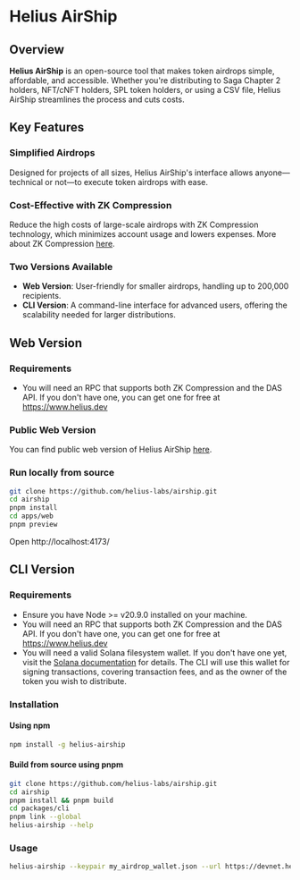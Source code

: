 # Helius AirShip

## Overview

**Helius AirShip** is an open-source tool that makes token airdrops simple, affordable, and accessible. Whether you're distributing to Saga Chapter 2 holders, NFT/cNFT holders, SPL token holders, or using a CSV file, Helius AirShip streamlines the process and cuts costs.

## Key Features

### **Simplified Airdrops**

Designed for projects of all sizes, Helius AirShip's interface allows anyone—technical or not—to execute token airdrops with ease.

### **Cost-Effective with ZK Compression**

Reduce the high costs of large-scale airdrops with ZK Compression technology, which minimizes account usage and lowers expenses. More about ZK Compression [here](https://www.zkcompression.com/).

### **Two Versions Available**

- **Web Version**: User-friendly for smaller airdrops, handling up to 200,000 recipients.
- **CLI Version**: A command-line interface for advanced users, offering the scalability needed for larger distributions.

## Web Version

### Requirements

- You will need an RPC that supports both ZK Compression and the DAS API. If you don't have one, you can get one for free at https://www.helius.dev

### Public Web Version

You can find public web version of Helius AirShip [here](https://airship.helius.xyz).

### Run locally from source

```bash
git clone https://github.com/helius-labs/airship.git
cd airship
pnpm install
cd apps/web
pnpm preview
```

Open http://localhost:4173/

## CLI Version

### Requirements

- Ensure you have Node >= v20.9.0 installed on your machine.
- You will need an RPC that supports both ZK Compression and the DAS API. If you don't have one, you can get one for free at https://www.helius.dev
- You will need a valid Solana filesystem wallet. If you don't have one yet, visit the [Solana documentation](https://docs.solanalabs.com/cli/wallets/file-system) for details. The CLI will use this wallet for signing transactions, covering transaction fees, and as the owner of the token you wish to distribute.

### Installation

#### Using npm

```bash
npm install -g helius-airship
```

#### Build from source using pnpm

```bash
git clone https://github.com/helius-labs/airship.git
cd airship
pnpm install && pnpm build
cd packages/cli
pnpm link --global
helius-airship --help
```

### Usage

```bash
helius-airship --keypair my_airdrop_wallet.json --url https://devnet.helius-rpc.com/?api-key=<YOUR_API_KEY>
```
